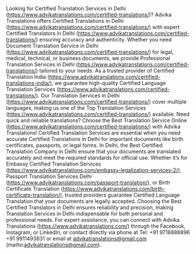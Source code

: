 Looking for Certified Translation Services in Delhi (https://www.advikatranslations.com/certified-translations/)? Advika Translations offers Certified Translations in Delhi (https://www.advikatranslations.com/certified-translations/) with expert Certified Translators in Delhi (https://www.advikatranslations.com/certified-translations/) ensuring accuracy and authenticity. Whether you need Document Translation Service in Delhi (https://www.advikatranslations.com/certified-translations/) for legal, medical, technical, or business documents, we provide Professional Translation Services in Delhi (https://www.advikatranslations.com/certified-translations/) tailored to your needs. As a trusted provider of Certified Translation India (https://www.advikatranslations.com/certified-translations-india/), we guarantee high-quality Certified Language Translation Services (https://www.advikatranslations.com/certified-translations/). Our Translation Services in Delhi (https://www.advikatranslations.com/certified-translations/) cover multiple languages, making us one of the Top Translation Services (https://www.advikatranslations.com/certified-translations/) available. Need quick and reliable translations? Choose the Best Translation Service Online (https://www.advikatranslations.com/certified-translations/) with Advika Translations!
Certified Translation Services are essential when you need accurate Certified Translations in Delhi for important documents like birth certificates, passports, or legal forms. In Delhi, the Best Certified Translation Company in Delhi ensure that your documents are translated accurately and meet the required standards for official use. Whether it’s for Embassy Certified Translation Services (https://www.advikatranslations.com/embassy-legalization-services-2/), Passport Translation Services Delhi (https://www.advikatranslations.com/passport-translation/), or Birth Certificate Translation (https://www.advikatranslations.com/birth-certificate-translation/), trusted providers guarantee Certified Language Translation that your documents are legally accepted. Choosing the Best Certified Translators in Delhi ensures reliability and precision, making Translation Services in Delhi indispensable for both personal and professional needs.
For expert assistance, you can connect with Advika Translations (https://www.advikatranslations.com/) through the Facebook, Instagram, or LinkedIn, or contact directly via phone at Tel: +91 9718888896 +91 9911493831 or email at advikatranslations@gmail.com (mailto:advikatranslations@gmail.com).
